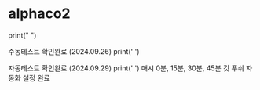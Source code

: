 # alphaco2
print(" ")

수동테스트 확인완료 (2024.09.26)
print(' ')

자동테스트 확인완료 (2024.09.29)
print(' ')
매시 0분, 15분, 30분, 45분 깃 푸쉬 자동화 설정 완료


